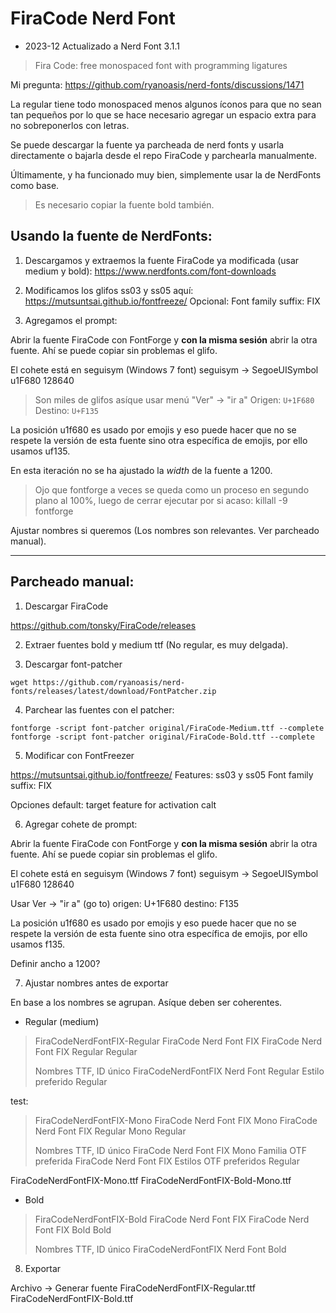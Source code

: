 # FiraCode Nerd Font

- 2023-12 Actualizado a Nerd Font 3.1.1

> Fira Code: free monospaced font with programming ligatures

Mi pregunta: https://github.com/ryanoasis/nerd-fonts/discussions/1471

La regular tiene todo monospaced menos algunos íconos para que no sean tan
pequeños por lo que se hace necesario agregar un espacio extra para no
sobreponerlos con letras.

Se puede descargar la fuente ya parcheada de nerd fonts y usarla directamente o
bajarla desde el repo FiraCode y parchearla manualmente.

Últimamente, y ha funcionado muy bien, simplemente usar la de NerdFonts como
base.

> Es necesario copiar la fuente bold también.

## Usando la fuente de NerdFonts:

1. Descargamos y extraemos la fuente FiraCode ya modificada (usar medium y bold):
   https://www.nerdfonts.com/font-downloads

2. Modificamos los glifos ss03 y ss05 aquí: https://mutsuntsai.github.io/fontfreeze/
   Opcional: Font family suffix: FIX

3. Agregamos el prompt:

Abrir la fuente FiraCode con FontForge y **con la misma sesión** abrir la otra fuente.
Ahí se puede copiar sin problemas el glifo.

El cohete está en seguisym (Windows 7 font)
seguisym -> SegoeUISymbol u1F680 128640

> Son miles de glifos asíque usar menú "Ver" -> "ir a" 
> Origen: `U+1F680`
> Destino: `U+F135`

La posición u1f680 es usado por emojis y eso puede hacer que no se respete la
versión de esta fuente sino otra específica de emojis, por ello usamos uf135.

En esta iteración no se ha ajustado la *width* de la fuente a 1200.

> Ojo que fontforge a veces se queda como un proceso en segundo plano al 100%,
> luego de cerrar ejecutar por si acaso: killall -9 fontforge

Ajustar nombres si queremos (Los nombres son relevantes. Ver parcheado manual).


-------------------------------------------------------------------------------


## Parcheado manual:

1. Descargar FiraCode

https://github.com/tonsky/FiraCode/releases

2. Extraer fuentes bold y medium ttf (No regular, es muy delgada).

3. Descargar font-patcher

```command
wget https://github.com/ryanoasis/nerd-fonts/releases/latest/download/FontPatcher.zip
```

4. Parchear las fuentes con el patcher:

```command
fontforge -script font-patcher original/FiraCode-Medium.ttf --complete
fontforge -script font-patcher original/FiraCode-Bold.ttf --complete
```

5. Modificar con FontFreezer

https://mutsuntsai.github.io/fontfreeze/
Features: ss03 y ss05
Font family suffix: FIX

Opciones default: target feature for activation calt

6. Agregar cohete de prompt:

Abrir la fuente FiraCode con FontForge y **con la misma sesión** abrir la otra fuente.
Ahí se puede copiar sin problemas el glifo.

El cohete está en seguisym (Windows 7 font)
seguisym -> SegoeUISymbol u1F680 128640

Usar Ver -> "ir a" (go to)
origen: U+1F680
destino: F135

La posición u1f680 es usado por emojis y eso puede hacer que no se respete la
versión de esta fuente sino otra específica de emojis, por ello usamos f135.


Definir ancho a 1200?

7. Ajustar nombres antes de exportar

En base a los nombres se agrupan. Asíque deben ser coherentes.

- Regular (medium)

> FiraCodeNerdFontFIX-Regular
> FiraCode Nerd Font FIX
> FiraCode Nerd Font FIX Regular
> Regular
>
> Nombres TTF, ID único
> FiraCodeNerdFontFIX Nerd Font Regular
> Estilo preferido
> Regular

test:

> FiraCodeNerdFontFIX-Mono
> FiraCode Nerd Font FIX Mono
> FiraCode Nerd Font FIX Regular Mono
> Regular
>
> Nombres TTF, ID único
> FiraCode Nerd Font FIX Mono
> Familia OTF preferida
> FiraCode Nerd Font FIX
> Estilos OTF preferidos
> Regular

FiraCodeNerdFontFIX-Mono.ttf
FiraCodeNerdFontFIX-Bold-Mono.ttf

- Bold

> FiraCodeNerdFontFIX-Bold
> FiraCode Nerd Font FIX
> FiraCode Nerd Font FIX Bold
> Bold
>
> Nombres TTF, ID único
> FiraCodeNerdFontFIX Nerd Font Bold


8. Exportar

Archivo -> Generar fuente
FiraCodeNerdFontFIX-Regular.ttf
FiraCodeNerdFontFIX-Bold.ttf

